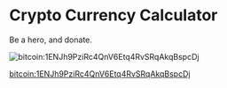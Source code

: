 Crypto Currency Calculator
==========================

Be a hero, and donate.

![bitcoin:1ENJh9PziRc4QnV6Etq4RvSRqAkqBspcDj](https://chart.googleapis.com/chart?cht=qr&chl=bitcoin%3A1ENJh9PziRc4QnV6Etq4RvSRqAkqBspcDj&choe=UTF-8&chs=300x300)

[bitcoin:1ENJh9PziRc4QnV6Etq4RvSRqAkqBspcDj](bitcoin:1ENJh9PziRc4QnV6Etq4RvSRqAkqBspcDj) 
